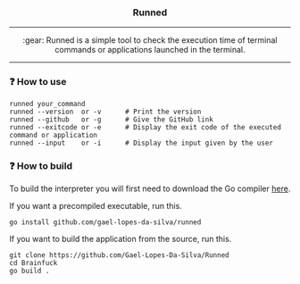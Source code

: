 <h3 align="center">
    Runned
</h3>

---

<p align="center">
    :gear: Runned is a simple tool to check the execution time of terminal commands or applications launched in the terminal.
</p>

---

### :question: How to use
~~~
runned your_command
runned --version  or -v      # Print the version
runned --github   or -g      # Give the GitHub link
runned --exitcode or -e      # Display the exit code of the executed command or application
runned --input    or -i      # Display the input given by the user
~~~

### :question: How to build
To build the interpreter you will first need to download the Go compiler [here](https://go.dev/dl/).

If you want a precompiled executable, run this.
~~~console
go install github.com/gael-lopes-da-silva/runned
~~~

If you want to build the application from the source, run this.
~~~console
git clone https://github.com/Gael-Lopes-Da-Silva/Runned
cd Brainfuck
go build .
~~~
